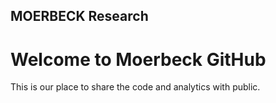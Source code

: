 ## MOERBECK Research

# Welcome to Moerbeck GitHub

This is our place to share the code and analytics with public. 




